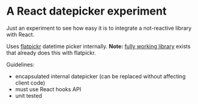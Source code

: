 # A React datepicker experiment

Just an experiment to see how easy it is to integrate a not-reactive library with React.

Uses [flatpickr](https://github.com/flatpickr/flatpickr) datetime picker internally. **Note:** [fully working library](https://github.com/haoxins/react-flatpickr) exists that already does this with flatpickr.

Guidelines:
* encapsulated internal datepicker (can be replaced without affecting client code)
* must use React hooks API
* unit tested
